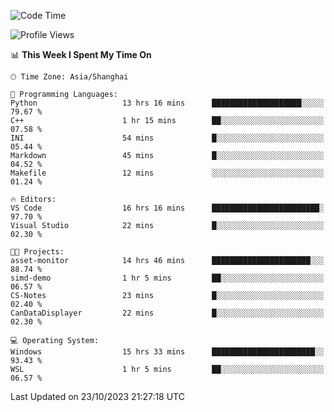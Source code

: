 <!--START_SECTION:waka-->
![Code Time](http://img.shields.io/badge/Code%20Time-1%2C321%20hrs%2050%20mins-blue)

![Profile Views](http://img.shields.io/badge/Profile%20Views-2-blue)

📊 **This Week I Spent My Time On** 

```text
🕑︎ Time Zone: Asia/Shanghai

💬 Programming Languages: 
Python                   13 hrs 16 mins      ████████████████████░░░░░   79.67 % 
C++                      1 hr 15 mins        ██░░░░░░░░░░░░░░░░░░░░░░░   07.58 % 
INI                      54 mins             █░░░░░░░░░░░░░░░░░░░░░░░░   05.44 % 
Markdown                 45 mins             █░░░░░░░░░░░░░░░░░░░░░░░░   04.52 % 
Makefile                 12 mins             ░░░░░░░░░░░░░░░░░░░░░░░░░   01.24 % 

🔥 Editors: 
VS Code                  16 hrs 16 mins      ████████████████████████░   97.70 % 
Visual Studio            22 mins             █░░░░░░░░░░░░░░░░░░░░░░░░   02.30 % 

🐱‍💻 Projects: 
asset-monitor            14 hrs 46 mins      ██████████████████████░░░   88.74 % 
simd-demo                1 hr 5 mins         ██░░░░░░░░░░░░░░░░░░░░░░░   06.57 % 
CS-Notes                 23 mins             █░░░░░░░░░░░░░░░░░░░░░░░░   02.40 % 
CanDataDisplayer         22 mins             █░░░░░░░░░░░░░░░░░░░░░░░░   02.30 % 

💻 Operating System: 
Windows                  15 hrs 33 mins      ███████████████████████░░   93.43 % 
WSL                      1 hr 5 mins         ██░░░░░░░░░░░░░░░░░░░░░░░   06.57 % 
```


 Last Updated on 23/10/2023 21:27:18 UTC
<!--END_SECTION:waka-->